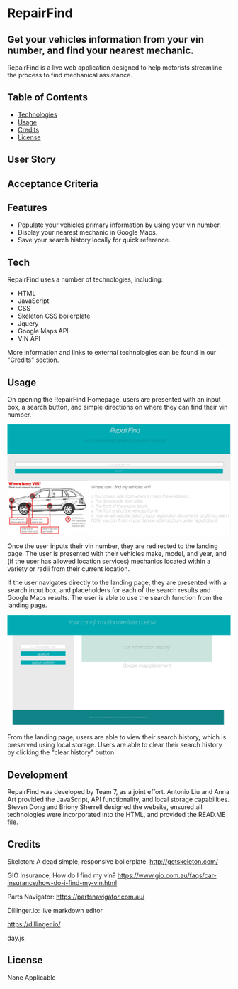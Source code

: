 # RepairFind
## Get your vehicles information from your vin number, and find your nearest mechanic.

RepairFind is a live web application designed to help motorists streamline the process to find mechanical assistance.

## Table of Contents
- [Technologies](#technologies)
- [Usage](#usage)
- [Credits](#credits)
- [License](#license)

## User Story 


## Acceptance Criteria

## Features

- Populate your vehicles primary information by using your vin number. 
- Display your nearest mechanic in Google Maps.
- Save your search history locally for quick reference. 

## Tech

RepairFind uses a number of technologies, including:

- HTML
- JavaScript
- CSS
- Skeleton CSS boilerplate
- Jquery
- Google Maps API
- VIN API

More information and links to external technologies can be found in our "Credits" section. 

## Usage

On opening the RepairFind Homepage, users are presented with an input box, a search button, and simple directions on where they can find their vin number. 

![RepairFind Homepage](images/readmeHomePage.png)

Once the user inputs their vin number, they are redirected to the landing page. The user is presented with their vehicles make, model, and year, and (if the user has allowed location services) mechanics located within a variety or radii from their current location. 

If the user navigates directly to the landing page, they are presented with a search input box, and placeholders for each of the search results and Google Maps results. The user is able to use the search function from the landing page. 

![RepairFind Landing Page](images/readmeLandingPageDefault.png)

From the landing page, users are able to view their search history, which is preserved using local storage. Users are able to clear their search history by clicking the "clear history" button. 


## Development

RepairFind was developed by Team 7, as a joint effort. Antonio Liu and Anna Art provided the JavaScript, API functionality, and local storage capabilities. Steven Dong and Briony Sherrell designed the website, ensured all technologies were incorporated into the HTML, and provided the READ.ME file. 

## Credits

Skeleton: A dead simple, responsive boilerplate. http://getskeleton.com/

GIO Insurance, How do I find my vin? https://www.gio.com.au/faqs/car-insurance/how-do-i-find-my-vin.html

Parts Navigator: https://partsnavigator.com.au/

Dillinger.io: live markdown editor

https://dillinger.io/

day.js


## License

None Applicable

